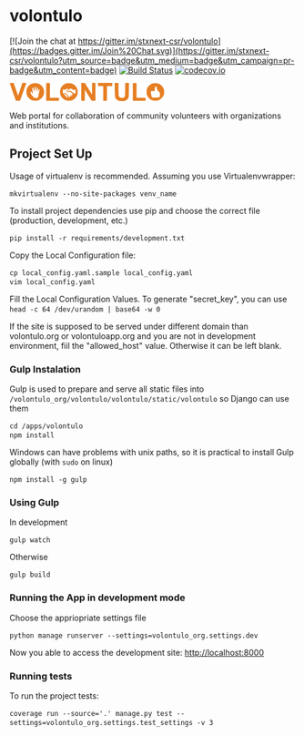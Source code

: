 # volontulo

[![Join the chat at https://gitter.im/stxnext-csr/volontulo](https://badges.gitter.im/Join%20Chat.svg)](https://gitter.im/stxnext-csr/volontulo?utm_source=badge&utm_medium=badge&utm_campaign=pr-badge&utm_content=badge)
[![Build Status](https://travis-ci.org/stxnext-csr/volontulo.svg)](https://travis-ci.org/stxnext-csr/volontulo)
[![codecov.io](http://codecov.io/github/stxnext-csr/volontulo/coverage.svg?branch=master)](http://codecov.io/github/stxnext-csr/volontulo?branch=master)

![Volontulo logo](/apps/volontulo/frontend/img/volo_logo.png)

Web portal for collaboration of community volunteers with organizations and institutions. 

## Project Set Up

Usage of virtualenv is recommended. Assuming you use Virtualenvwrapper:
```
mkvirtualenv --no-site-packages venv_name
```
To install project dependencies use pip and choose the correct file (production, development, etc.)
```
pip install -r requirements/development.txt
```

Copy the Local Configuration file:
```
cp local_config.yaml.sample local_config.yaml
vim local_config.yaml
```

Fill the Local Configuration Values.
To generate "secret_key", you can use
```head -c 64 /dev/urandom | base64 -w 0```

If the site is supposed to be served under different domain than volontulo.org or volontuloapp.org
and you are not in development environment, fiil the "allowed_host" value. Otherwise
it can be left blank.

### Gulp Instalation

Gulp is used to prepare and serve all static files into `/volontulo_org/volontulo/volontulo/static/volontulo` so Django can use them
```
cd /apps/volontulo
npm install
```
Windows can have problems with unix paths, so it is practical to install Gulp globally (with `sudo` on linux)
```
npm install -g gulp
```
### Using Gulp
In development
```
gulp watch
```
Otherwise
```
gulp build
```

### Running the App in development mode
Choose the appriopriate settings file
```
python manage runserver --settings=volontulo_org.settings.dev
```
Now you able to access the development site:
[http://localhost:8000](http://localhost:8000)

### Running tests
To run the project tests:
```
coverage run --source='.' manage.py test --settings=volontulo_org.settings.test_settings -v 3
```

